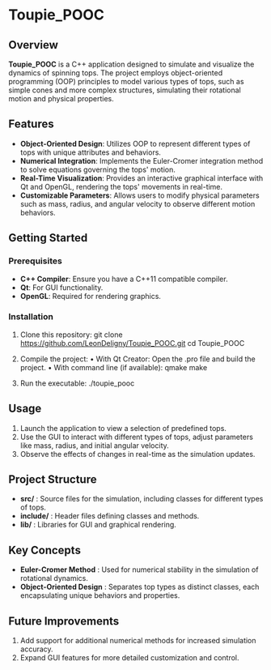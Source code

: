 # Toupie_POOC

## Overview
**Toupie_POOC** is a C++ application designed to simulate and visualize the dynamics of spinning tops. The project employs object-oriented programming (OOP) principles to model various types of tops, such as simple cones and more complex structures, simulating their rotational motion and physical properties.

## Features
- **Object-Oriented Design**: Utilizes OOP to represent different types of tops with unique attributes and behaviors.
- **Numerical Integration**: Implements the Euler-Cromer integration method to solve equations governing the tops' motion.
- **Real-Time Visualization**: Provides an interactive graphical interface with Qt and OpenGL, rendering the tops' movements in real-time.
- **Customizable Parameters**: Allows users to modify physical parameters such as mass, radius, and angular velocity to observe different motion behaviors.

## Getting Started

### Prerequisites
- **C++ Compiler**: Ensure you have a C++11 compatible compiler.
- **Qt**: For GUI functionality.
- **OpenGL**: Required for rendering graphics.

### Installation
1. Clone this repository:
   git clone https://github.com/LeonDeligny/Toupie_POOC.git
   cd Toupie_POOC

2. Compile the project:
	•	With Qt Creator: Open the .pro file and build the project.
	•	With command line (if available):
    qmake
    make

3. Run the executable:
  ./toupie_pooc
   
## Usage
1. Launch the application to view a selection of predefined tops.
2. Use the GUI to interact with different types of tops, adjust parameters like mass, radius, and initial angular velocity.
3. Observe the effects of changes in real-time as the simulation updates.

## Project Structure
- **src/** : Source files for the simulation, including classes for different types of tops.
- **include/** : Header files defining classes and methods.
- **lib/** : Libraries for GUI and graphical rendering.

## Key Concepts
- **Euler-Cromer Method** : Used for numerical stability in the simulation of rotational dynamics.
- **Object-Oriented Design** : Separates top types as distinct classes, each encapsulating unique behaviors and properties.

## Future Improvements
1. Add support for additional numerical methods for increased simulation accuracy.
2. Expand GUI features for more detailed customization and control.
